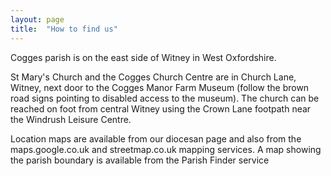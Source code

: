 ```yaml
---
layout: page
title:  "How to find us"
---
```


Cogges parish is on the east side of Witney in West Oxfordshire.

St Mary's Church and the Cogges Church Centre are in Church Lane, Witney, next door to the Cogges Manor Farm Museum (follow the brown road signs pointing to disabled access to the museum). The church can be reached on foot from central Witney using the Crown Lane footpath near the Windrush Leisure Centre.

Location maps are available from our diocesan page and also from the maps.google.co.uk and streetmap.co.uk mapping services. A map showing the parish boundary is available from the Parish Finder service